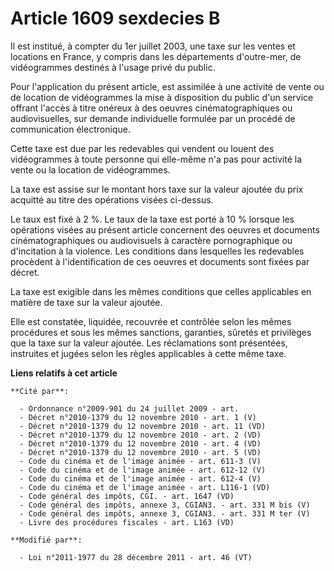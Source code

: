 # Article 1609 sexdecies B

Il est institué, à compter du 1er juillet 2003, une taxe sur les ventes et locations en France, y compris dans les
départements d'outre-mer, de vidéogrammes destinés à l'usage privé du public.

Pour l'application du présent article, est assimilée à une activité de vente ou de location de vidéogrammes la mise à
disposition du public d'un service offrant l'accès à titre onéreux à des oeuvres cinématographiques ou audiovisuelles, sur
demande individuelle formulée par un procédé de communication électronique.

Cette taxe est due par les redevables qui vendent ou louent des vidéogrammes à toute personne qui elle-même n'a pas pour
activité la vente ou la location de vidéogrammes.

La taxe est assise sur le montant hors taxe sur la valeur ajoutée du prix acquitté au titre des opérations visées ci-dessus.

Le taux est fixé à 2 %. Le taux de la taxe est porté à 10 % lorsque les opérations visées au présent article concernent des
oeuvres et documents cinématographiques ou audiovisuels à caractère pornographique ou d'incitation à la violence. Les
conditions dans lesquelles les redevables procèdent à l'identification de ces oeuvres et documents sont fixées par décret.

La taxe est exigible dans les mêmes conditions que celles applicables en matière de taxe sur la valeur ajoutée.

Elle est constatée, liquidée, recouvrée et contrôlée selon les mêmes procédures et sous les mêmes sanctions, garanties,
sûretés et privilèges que la taxe sur la valeur ajoutée. Les réclamations sont présentées, instruites et jugées selon les
règles applicables à cette même taxe.

**Liens relatifs à cet article**

	**Cité par**:

	  - Ordonnance n°2009-901 du 24 juillet 2009 - art.
	  - Décret n°2010-1379 du 12 novembre 2010 - art. 1 (V)
	  - Décret n°2010-1379 du 12 novembre 2010 - art. 11 (VD)
	  - Décret n°2010-1379 du 12 novembre 2010 - art. 2 (VD)
	  - Décret n°2010-1379 du 12 novembre 2010 - art. 4 (VD)
	  - Décret n°2010-1379 du 12 novembre 2010 - art. 5 (VD)
	  - Code du cinéma et de l'image animée - art. 611-3 (V)
	  - Code du cinéma et de l'image animée - art. 612-12 (V)
	  - Code du cinéma et de l'image animée - art. 612-4 (V)
	  - Code du cinéma et de l'image animée - art. L116-1 (VD)
	  - Code général des impôts, CGI. - art. 1647 (VD)
	  - Code général des impôts, annexe 3, CGIAN3. - art. 331 M bis (V)
	  - Code général des impôts, annexe 3, CGIAN3. - art. 331 M ter (V)
	  - Livre des procédures fiscales - art. L163 (VD)

	**Modifié par**:

	  - Loi n°2011-1977 du 28 décembre 2011 - art. 46 (VT)
